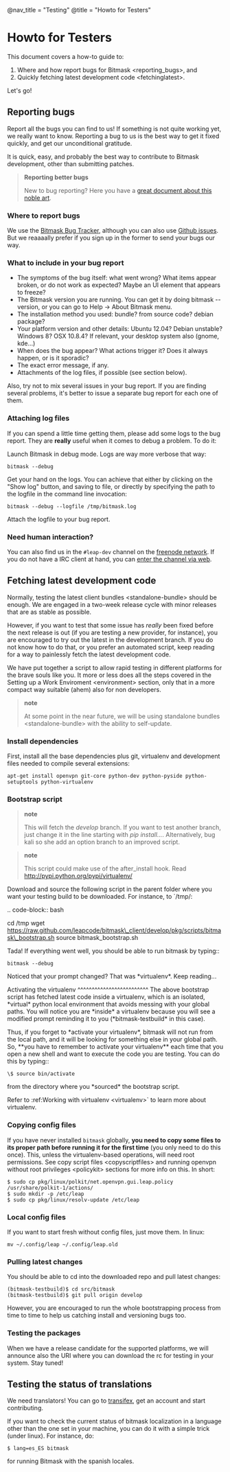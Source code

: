 @nav_title = "Testing"
@title = "Howto for Testers"

Howto for Testers
=================

This document covers a how-to guide to:

1.  Where and how report bugs for Bitmask \<reporting\_bugs\>, and
2.  Quickly fetching latest development code \<fetchinglatest\>.

Let's go!

Reporting bugs
--------------

Report all the bugs you can find to us! If something is not quite
working yet, we really want to know. Reporting a bug to us is the best
way to get it fixed quickly, and get our unconditional gratitude.

It is quick, easy, and probably the best way to contribute to Bitmask
development, other than submitting patches.

> **Reporting better bugs**
>
> New to bug reporting? Here you have a [great document about this noble
> art](http://www.chiark.greenend.org.uk/~sgtatham/bugs.html).

### Where to report bugs

We use the [Bitmask Bug
Tracker](https://leap.se/code/projects/eip-client), although you can
also use [Github
issues](https://github.com/leapcode/bitmask_client/issues). But we
reaaaally prefer if you sign up in the former to send your bugs our way.

### What to include in your bug report

-   The symptoms of the bug itself: what went wrong? What items appear
    broken, or do not work as expected? Maybe an UI element that appears
    to freeze?
-   The Bitmask version you are running. You can get it by doing bitmask
    --version, or you can go to Help -\> About Bitmask menu.
-   The installation method you used: bundle? from source code? debian
    package?
-   Your platform version and other details: Ubuntu 12.04? Debian
    unstable? Windows 8? OSX 10.8.4? If relevant, your desktop system
    also (gnome, kde...)
-   When does the bug appear? What actions trigger it? Does it always
    happen, or is it sporadic?
-   The exact error message, if any.
-   Attachments of the log files, if possible (see section below).

Also, try not to mix several issues in your bug report. If you are
finding several problems, it's better to issue a separate bug report for
each one of them.

### Attaching log files

If you can spend a little time getting them, please add some logs to the
bug report. They are **really** useful when it comes to debug a problem.
To do it:

Launch Bitmask in debug mode. Logs are way more verbose that way:

    bitmask --debug

Get your hand on the logs. You can achieve that either by clicking on
the "Show log" button, and saving to file, or directly by specifying the
path to the logfile in the command line invocation:

    bitmask --debug --logfile /tmp/bitmask.log

Attach the logfile to your bug report.

### Need human interaction?

You can also find us in the `#leap-dev` channel on the [freenode
network](https://freenode.net). If you do not have a IRC client at hand,
you can [enter the channel via
web](http://webchat.freenode.net/?nick=leaper....&channels=%23leap-dev&uio=d4).

Fetching latest development code
--------------------------------

Normally, testing the latest client bundles \<standalone-bundle\> should
be enough. We are engaged in a two-week release cycle with minor
releases that are as stable as possible.

However, if you want to test that some issue has *really* been fixed
before the next release is out (if you are testing a new provider, for
instance), you are encouraged to try out the latest in the development
branch. If you do not know how to do that, or you prefer an automated
script, keep reading for a way to painlessly fetch the latest
development code.

We have put together a script to allow rapid testing in different
platforms for the brave souls like you. It more or less does all the
steps covered in the Setting up a Work Enviroment \<environment\>
section, only that in a more compact way suitable (ahem) also for non
developers.

> **note**
>
> At some point in the near future, we will be using standalone bundles
> \<standalone-bundle\> with the ability to self-update.

### Install dependencies

First, install all the base dependencies plus git, virtualenv and
development files needed to compile several extensions:

    apt-get install openvpn git-core python-dev python-pyside python-setuptools python-virtualenv

### Bootstrap script

> **note**
>
> This will fetch the *develop* branch. If you want to test another
> branch, just change it in the line starting with *pip install...*.
> Alternatively, bug kali so she add an option branch to an improved
> script.

> **note**
>
> This script could make use of the after\_install hook. Read
> <http://pypi.python.org/pypi/virtualenv/>

Download and source the following script in the parent folder where you
want your testing build to be downloaded. For instance, to \`/tmp/:

.. code-block:: bash

   cd /tmp
   wget https://raw.github.com/leapcode/bitmask\_client/develop/pkg/scripts/bitmask\_bootstrap.sh
   source bitmask\_bootstrap.sh

Tada! If everything went well, you should be able to run bitmask by typing::

    bitmask --debug

Noticed that your prompt changed? That was \*virtualenv\*. Keep reading...

Activating the virtualenv
\^\^\^\^\^\^\^\^\^\^\^\^\^\^\^\^\^\^\^\^\^\^\^\^\^
The above bootstrap script has fetched latest code inside a virtualenv, which is
an isolated, \*virtual\* python local environment that avoids messing with your
global paths. You will notice you are \*inside\* a virtualenv because you will see
a modified prompt reminding it to you (\*bitmask-testbuild\* in this case).  

Thus, if you forget to \*activate your virtualenv\*, bitmask will not run from the
local path, and it will be looking for something else in your global path. So,
\*\*you have to remember to activate your virtualenv\*\* each time that you open a
new shell and want to execute the code you are testing. You can do this by
typing::

    \$ source bin/activate

from the directory where you \*sourced\* the bootstrap script.

Refer to :ref:Working with virtualenv \<virtualenv\>\` to learn more
about virtualenv.

### Copying config files

If you have never installed `bitmask` globally, **you need to copy some
files to its proper path before running it for the first time** (you
only need to do this once). This, unless the virtualenv-based
operations, will need root permissions. See
copy script files \<copyscriptfiles\> and
running openvpn without root privileges \<policykit\> sections for more
info on this. In short:

    $ sudo cp pkg/linux/polkit/net.openvpn.gui.leap.policy /usr/share/polkit-1/actions/
    $ sudo mkdir -p /etc/leap
    $ sudo cp pkg/linux/resolv-update /etc/leap

### Local config files

If you want to start fresh without config files, just move them. In
linux:

    mv ~/.config/leap ~/.config/leap.old

### Pulling latest changes

You should be able to cd into the downloaded repo and pull latest
changes:

    (bitmask-testbuild)$ cd src/bitmask
    (bitmask-testbuild)$ git pull origin develop

However, you are encouraged to run the whole bootstrapping process from
time to time to help us catching install and versioning bugs too.

### Testing the packages

When we have a release candidate for the supported platforms, we will
announce also the URI where you can download the rc for testing in your
system. Stay tuned!

Testing the status of translations
----------------------------------

We need translators! You can go to
[transifex](https://www.transifex.com/projects/p/bitmask/), get an
account and start contributing.

If you want to check the current status of bitmask localization in a
language other than the one set in your machine, you can do it with a
simple trick (under linux). For instance, do:

    $ lang=es_ES bitmask

for running Bitmask with the spanish locales.
